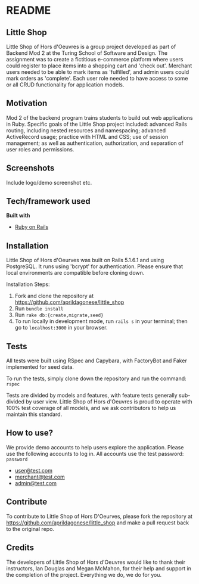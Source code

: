 # README

## Little Shop
Little Shop of Hors d'Oeuvres is a group project developed as part of Backend Mod 2 at the Turing School of Software and Design. The assignment was to create a fictitious e-commerce platform where users could register to place items into a shopping cart and 'check out'. Merchant users needed to be able to mark items as 'fulfilled', and admin users could mark orders as 'complete'. Each user role needed to have access to some or all CRUD functionality for application models.

## Motivation
Mod 2 of the backend program trains students to build out web applications in Ruby. Specific goals of the Little Shop project included: advanced Rails routing, including nested resources and namespacing; advanced ActiveRecord usage; practice with HTML and CSS; use of session management; as well as authentication, authorization, and separation of user roles and permissions.

## Screenshots
Include logo/demo screenshot etc.

## Tech/framework used
<b>Built with</b>
- [Ruby on Rails](https://rubyonrails.org/)

## Installation
Little Shop of Hors d'Oeurves was built on Rails 5.1.6.1 and using PostgreSQL. It runs using 'bcrypt' for authentication. Please ensure that local environments are compatible before cloning down.

Installation Steps:
1. Fork and clone the repository at https://github.com/aprildagonese/little_shop
2. Run `bundle install`
3. Run `rake db:{create,migrate,seed}`
4. To run locally in development mode, run `rails s` in your terminal; then go to `localhost:3000` in your browser.

## Tests
All tests were built using RSpec and Capybara, with FactoryBot and Faker implemented for seed data.

To run the tests, simply clone down the repository and run the command: `rspec`

Tests are divided by models and features, with feature tests generally sub-divided by user view. Little Shop of Hors d'Oeuvres is proud to operate with 100% test coverage of all models, and we ask contributors to help us maintain this standard.

## How to use?
We provide demo accounts to help users explore the application. Please use the following accounts to log in. All accounts use the test password: `password`
- user@test.com
- merchant@test.com
- admin@test.com

## Contribute
To contribute to Little Shop of Hors D'Oeurves, please fork the repository at https://github.com/aprildagonese/little_shop and make a pull request back to the original repo.

## Credits
The developers of Little Shop of Hors d'Oeuvres would like to thank their instructors, Ian Douglas and Megan McMahon, for their help and support in the completion of the project. Everything we do, we do for you.
